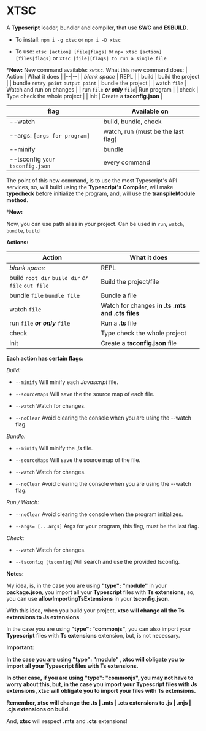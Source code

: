 
#  XTSC

A **Typescript** loader, bundler and compiler, that use **SWC** and **ESBUILD**.

  

- To install: `npm i -g xtsc` or `npm i -D xtsc`

 - To use: `xtsc [action] [file|flags]` or `npx xtsc [action] [files|flags]` or `xtsc [file][flags] to run a single file`
 

***New:**
New command available: `xwtsc`.
What this new command does:
| Action | What it does |
|--|--|
| *blank space* | REPL |
| build | build the project |
| bundle `entry point` `output point` | bundle the project |
| watch `file` | Watch and run on changes |
| run `file` ***or only*** `file`| Run program |
| check | Type check the whole project |
| init | Create a **tsconfig.json** |


|flag| Available on |
|--|--|
| --watch | build, bundle, check |
| --args: `[args for program]` | watch, run (must be the last flag)|
| --minify | bundle |
| --tsconfig `your tsconfig.json` | every command |


The point of this new command, is to use the most Typescript's API services, so, will build using the **Typescript's Compiler**, will make **typecheck** before initialize the program, and, will use the **transpileModule method**.


***New:**


Now, you can use path alias in your project. Can be used in `run`, `watch`, `bundle`, `build`


**Actions:**

  

| Action | What it does |
|--------------|--|
| *blank space* | REPL |
| build `root dir`  `build dir`  *or*  `file`  `out file`| Build the project/file |
| bundle `file`  `bundle file` | Bundle a file |
| watch `file` | Watch for changes **in .ts .mts and .cts files** |
| run `file`  ***or only***  `file` | Run a **.ts** file|
| check | Type check the whole project |
| init | Create a **tsconfig.json** file |

  

**Each action has certain flags:**

  

*Build:*


-  `--minify` Will minify each *Javascript* file.

-  `--sourceMaps` Will save the the source map of each file.

-  `--watch` Watch for changes.

-  `--noClear` Avoid clearing the console when you are using the --watch flag.


*Bundle:*


-  `--minify` Will minify the *.js* file.

-  `--sourceMaps` Will save the source map of the file.

-  `--watch` Watch for changes.

-  `--noClear` Avoid clearing the console when you are using the --watch flag.

*Run / Watch:*

-  `--noClear` Avoid clearing the console when the program initializes.

-  `--args= [...args]` Args for your program, this flag, must be the last flag.


*Check:*


-  `--watch` Watch for changes.

-  `--tsconfig [tsconfig]`Will search and use the provided tsconfig.

  

**Notes:**

My idea, is, in the case you are using **"type": "module"** in your **package.json**, you import all your **Typescript** files with **Ts extensions,** so, you can use **allowImportingTsExtensions** in your **tsconfig.json.**

  

With this idea, when you build your project, **xtsc will change all the Ts extensions to Js extensions**.

  

In the case you are using **"type": "commonjs"**, you can also import your **Typescript** files with **Ts extensions** extension, but, is not necessary.

  

**Important:**

**In the case you are using "type": "module" , xtsc will obligate you to import all your Typescript files with Ts extensions.**

  
  

**In other case, if you are using "type": "commonjs", you may not have to worry about this, but, in the case you import your Typescript files with Js extensions, xtsc will obligate you to import your files with Ts extensions.**

  

**Remember, xtsc will change the .ts | .mts | .cts extensions to .js | .mjs | .cjs extensions on build.**

  

And, **xtsc** will respect **.mts** and **.cts** extensions!